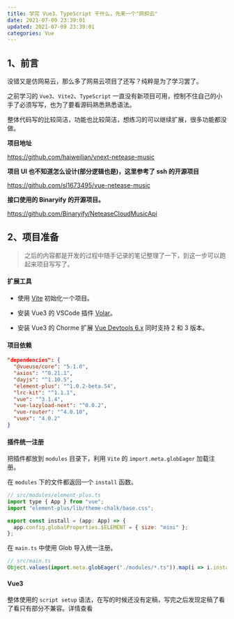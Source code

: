 ```yaml
---
title: 学完 Vue3、TypeScript 干什么，先来一个"网抑云"
date: 2021-07-09 23:39:01
updated: 2021-07-09 23:39:01
categories: Vue
---
```


## 1、前言

没错又是仿网易云，那么多了网易云项目了还写？纯粹是为了学习罢了。

之前学习的 `Vue3`、`Vite2`、`TypeScript` 一直没有新项目可用，控制不住自己的小手了必须写写，也为了要看源码熟悉熟悉语法。

整体代码写的比较简洁，功能也比较简洁，想练习的可以继续扩展，很多功能都没做。

**项目地址**

<https://github.com/haiweilian/vnext-netease-music>

**项目 UI 也不知道怎么设计(部分逻辑也是)，这里参考了 ssh 的开源项目**

<https://github.com/sl1673495/vue-netease-music>

**接口使用的 Binaryify 的开源项目。**

<https://github.com/Binaryify/NeteaseCloudMusicApi>

## 2、项目准备

> 之后的内容都是开发的过程中随手记录的笔记整理了一下，到这一步可以跑起来项目写写了。

#### 扩展工具

- 使用 [Vite](https://cn.vitejs.dev/guide/) 初始化一个项目。

- 安装 Vue3 的 VSCode 插件 [Volar](https://marketplace.visualstudio.com/items?itemName=johnsoncodehk.volar)。

- 安装 Vue3 的 Chorme 扩展 [Vue Devtools 6.x](https://chrome.google.com/webstore/detail/vuejs-devtools/ljjemllljcmogpfapbkkighbhhppjdbg) 同时支持 2 和 3 版本。

#### 项目依赖

```json
"dependencies": {
  "@vueuse/core": "5.1.0",
  "axios": "^0.21.1",
  "dayjs": "^1.10.5",
  "element-plus": "^1.0.2-beta.54",
  "lrc-kit": "^1.1.1",
  "vue": "^3.1.4",
  "vue-lazyload-next": "^0.0.2",
  "vue-router": "^4.0.10",
  "vuex": "4.0.2"
}
```

#### 插件统一注册

把插件都放到 `modules` 目录下，利用 `Vite` 的 `import.meta.globEager` 加载注册。

在 `modules` 下的文件都返回一个 `install` 函数。

```js
// src/modules/element-plus.ts
import type { App } from "vue";
import "element-plus/lib/theme-chalk/base.css";

export const install = (app: App) => {
  app.config.globalProperties.$ELEMENT = { size: "mini" };
};
```

在 `main.ts` 中使用 Glob 导入统一注册。

```js
// src/main.ts
Object.values(import.meta.globEager("./modules/*.ts")).map(i => i.install?.(app));
```

#### Vue3

整体使用的 `script setup` 语法，在写的时候还没有定稿，写完之后发现定稿了看了看只有部分不兼容。详情查看 [<script setup>](https://github.com/vuejs/rfcs/pull/227#issuecomment-870105222)。

需要全部更新下依赖包，替换成新的语法即可。更新依赖推荐使用 `npm-check-updates` 整个项目进行更新。

比如涉及到的变更：

- `defineEmit` => `defineEmits`。

- `useContext()` -> `useSlots()` + `useAttrs()`。

- `defineEmits` 和 `defineProps` 不再需要导入。

#### Vuex4

`Vuex4` 变更不大，只是对 `ts` 的支持基本上任何改变，比如 `store`、 `commit`、`dispatch` 都不是很好的提示。

关于 `store` 有一遍文章 [Vue3 中让 Vuex 的 useStore 具有完整的 state 和 modules 类型推测](https://juejin.cn/post/6896367626441654279)，不过也得单独处理。

而对 `commit`、`dispatch` 源码中的类型直接就是 `string`。

```ts
export interface Dispatch {
  (type: string, payload?: any, options?: DispatchOptions): Promise<any>;
  <P extends Payload>(payloadWithType: P, options?: DispatchOptions): Promise<any>;
}

export interface Commit {
  (type: string, payload?: any, options?: CommitOptions): void;
  <P extends Payload>(payloadWithType: P, options?: CommitOptions): void;
}
```

最后期待一下 `Vuex5`，后续先用 `pinia` 改一版试试。

#### VueRouter4

路由这部分变化还是挺大的移除了多个功能，不过大部分移除的功能都能使用 `custom` 和 `v-slot` 来做。

比如使用任意的标签跳转：

```html
<RouterLink v-slot="{ navigate, isExactActive }" :to="menu.link" custom>
  <li class="menu-song__item" :class="{'is-active': isExactActive}" @click="navigate">
    <Icon :name="menu.icon" />
    <span class="menu-song__value"> {{ menu.name }} </span>
  </li>
</RouterLink>
```

#### TypeScript

在看完官网的教程之后在写业务上基本上没什么问题，在和 Vue 结合使用主要几点。

导入类型使用 `type` 指定导入类型，如果不加在 `xx.ts` 文件里是没问题的，但在 `script setup` 因为会自动收集顶层变量，所以会报错 `“PropType”仅表示类型，但在此处却作为值使用。`。使用 `type` 也便于区分逻辑与类型。

```ts
import { onMounted, ref, watch } from "vue";
import type { PropType } from "vue";
```

在项目中避免不了使用库定义的类型，我们根据调用的函数点进去，查看里面的声明关系就可以找到没有在文档中指出的子类型之类的。

```js
import { ElLoading } from "element-plus";
import type { ILoadingInstance } from "element-plus/packages/loading/src/loading.type";

let needLoadingRequestCount = 0;
let loading: ILoadingInstance;
```

#### VueUse

在这个项目中用到了这个库，这个库绝对能让你感受到 `Vue3` 好在那。

比如用到的 `useStorage`、`onClickOutside`、`useMediaControls` 极大的方便了开发。

## 3、代码规范

#### 编码规范

各种规范集成没想折腾，是直接使用 [antfu](https://github.com/antfu/eslint-config) 提炼出的常用的配置。就是把各种规则和插件给组合了形成一套插件，不想折腾的可以快速使用。可以参照这种方式封装一套公用的配置。

```sh
npm i eslint @typescript-eslint/eslint-plugin @antfu/eslint-config --save-dev
```

在 `.eslintrc` 文件，添加以下内容。就可以获得 `eslint & typescript & vue3 & react` 的格式化了。

```js
{
  "extends": "@antfu",
  "rules": {
    "no-unused-vars": "off",
    "@typescript-eslint/no-unused-vars": "off"
  }
}
```

#### 提交规范

提交规范使用 `husky`、`commitlint`、`commitizen`、`standard-version` 配置也很简单看官方文档即可。之前总结过各种配置方便使用[编码规范、提交规范](https://github.com/haiweilian/blogs/blob/master/Tools/2020-08-10.md)。

## 4、CSS 命名

命名风格使用的 `BEM` 规范，里面用到了 `element-plus` 源码中的 `mixins` 函数，具体查看[element-plus/theme-chalk](https://github.com/element-plus/element-plus/blob/dev/packages/theme-chalk/src/mixins/mixins.scss#L70)。

在 `vite` 中使用 `scss` 全局导入，可以导入文件路径。**注意后面的分号(;)**

```js
export default defineConfig({
  css: {
    preprocessorOptions: {
      scss: {
        additionalData: '@import "src/styles/additional.scss";'
      }
    }
  }
});
```

简单说下 `element-plus` 源码中的 `@mixin b($block)` 、`@mixin e($element)` 、 `@mixin m($modifier)` 、 `@mixin when($state)` 几个主要的 `mixin`。

**@mixin b(\$block)**

定义生成块。参数为块的名称。

```scss
@include b(input) {
  display: inline-block;
}
```

```css
.el-input {
  display: inline-block;
}
```

**@mixin e(\$element)**

定义生成元素。参数是元素的名称，可以传入多个。

```scss
@include b(input) {
  @include e(inner) {
    padding: 0 15px;
  }

  @include e((suffix, suffix-inner)) {
    position: absolute;
  }
}
```

```css
.el-input__inner {
  padding: 0 15px;
}

.el-input__suffix,
.el-input__suffix-inner {
  position: absolute;
}
```

**@mixin m(\$modifier)**

定义生成修饰。参数是修饰的名称，可以传入多个，`($modifier1, $modifier2, ...)`。

```scss
@include b(input) {
  @include m(medium) {
    height: 30px;
  }

  @include m((mini, small)) {
    height: 20px;
  }
}
```

```css
.el-input--medium {
  height: 30px;
}

.el-input--mini,
.el-input--small {
  height: 20px;
}
```

**@mixin when(\$state)**

定义条件状态。参数是状态的名称。

```scss
@include b(input) {
  @include when(disabled) {
    cursor: not-allowed;
  }
}
```

```css
.el-input.is-disabled {
  cursor: not-allowed;
}
```

## 5、SVG 图标

单独处理 `SVG` 是希望以组件的方式使用，做状态切换的时候也方便。使用 [vite-plugin-svg-icons](https://github.com/anncwb/vite-plugin-svg-icons) 做的处理，使用方式可查看文档。

在配置好依赖和图标目录之后，创建一个 `Icon` 组件。

```vue
<template>
  <svg :style="getStyle" class="icon" aria-hidden="true">
    <use :xlink:href="symbolId" />
  </svg>
</template>

<script setup lang="ts">
import { computed } from "vue";
import type { CSSProperties } from "vue";

const props = defineProps({
  prefix: {
    type: String,
    default: "icon",
  },
  name: {
    type: String,
    required: true,
  },
  size: {
    type: [Number, String],
    default: 16,
  },
});

const symbolId = computed(() => `#${props.prefix}-${props.name}`);
const getStyle = computed((): CSSProperties => {
  const { size } = props;
  let s = `${size}`;
  s = `${s.replace("px", "")}px`;
  return {
    width: s,
    height: s,
  };
});
</script>
```

导入或全局注册就可以用了。

```html
<Icon :name="menu.icon" />
```

## 6、请求处理

把接口过了一遍，发现数据不好处理层级也比较深不利于渲染(因为做的简单，大部分都用不到)。所以所有的字段在使用之前使用 `map()` 统一做了字段的转化。

举个简单的 🌰 ：

```js
// 字段是 namea
[{ namea: "lian" }].map(user => {
  name: user.namea;
});

// 字段是 nameb
[{ nameb: "lian" }].map(user => {
  name: user.nameb;
});

// 经过转化后是一致的，有些层级深的也直接拉成平级。
[{ name: "lian" }];
```

所有的接口都写了 [REST Client](https://marketplace.visualstudio.com/items?itemName=humao.rest-client) 的配置文件。

```sh
@hostname = http://localhost:3000

# 查询对应资源热门评论
GET {{hostname}}/comment/hot?id=186016&type=0 HTTP/1.1

# 查询对应资源的评论
GET {{hostname}}/comment/new?id=186016&type=0&sortType=3 HTTP/1.1
```

## 7、歌词解析

接口返回的歌词是一个字符串，用一个插件去解析的 [lrc-kit](https://github.com/weirongxu/lrc-kit)，会返回解析后的数组，解析完后直接循环可以了，我们需要做的就是定位歌词和自动滚动到居中。

在使用 `lrc-kit` 中可以通过 `curIndex()` 获取当前时间的行数，通过行数获取到歌词所在元素的偏移量并计算滚动距离[v-for 中的 Ref 数组](https://v3.cn.vuejs.org/guide/migration/array-refs.html)。

```js
/**
 * 获取歌词列表 ref，在检测到当前行变化的时候，定位歌词到内容中间
 */
const scroller = ref()
const lyricLineRefs = ref<HTMLElement[]>([])
const setItemRef = (el: HTMLElement): void => {
  lyricLineRefs.value.push(el)
}

watch(lineActive, (num: number) => {
  const curDom = lyricLineRefs.value[num]
  scroller.value.scrollTop = curDom.offsetTop - 130 + curDom.offsetHeight / 2
})
```

## 8、项目部署

两个项目都是部署在 `vercel` 上的。

- [前端项目部署](https://cn.vitejs.dev/guide/static-deploy.html#vercel)

- [后端项目部署](https://neteasecloudmusicapi.vercel.app/#/?id=vercel-%e9%83%a8%e7%bd%b2)

## 9、结尾总结

[感谢阅读，喜欢点个 ✨✨](https://github.com/haiweilian/vnext-netease-music)

经过这次的实践，在写业务应该没什么问题。对于 `Ts` 的一些高级类型还是用的比较少。接下来的空余时间研究 `Ts` 高级类型和 `Vue3` 源码。
